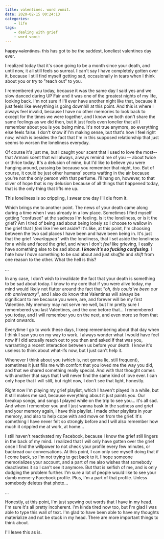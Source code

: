 ```yaml
---
title: valentines. word vomit.
date: 2020-02-15 00:24:13
categories:
    - life
tags:
    - dealing with grief
    - word vomit
---
```


~~happy valentines.~~ this has got to be the saddest, loneliest valentines day ever.
<!-- more -->
I realized today that it's soon going to be a month since your death, and until now, it all still feels so surreal. I can't say I have completely gotten over it, because I still find myself getting sad, occasionally in tears when I think about you or try to "reach out" to you. 

I remembered you today, because it was the same day I said yes and we slow danced during UP Fair and it was one of the greatest nights of my life, looking back. I'm not sure if I'll ever have another night like that, because it just feels like everything is going downhill at this point. And this is where I always feel invalid, because I have no other memories to look back to except for the times we were together, and I know we both don't share the same feelings as we did then, but it just feels even lonelier that all I remember about you is you being mine. It's not true anymore, so everything else feels false. I don't know if I'm making sense, but that's how I feel right now, which is besides the fact that I'm in this supposed relationship that just seems to worsen the loneliness everyday.

Of course it's just me, but I caught your scent that I used to love the most-- that Armani scent that will always, always remind me of you -- about twice or thrice today. It's a delusion of mine, but I'd like to believe you were hanging around, passing by because you remember that night, too. But of course, it could be just other humans' scents wafting in the air because you're not the only person with that perfume. I'll hang on, however, to that sliver of hope that is my delusion because of all things that happened today, that is the only thing that lifts me up. 

This loneliness is so crippling, I swear one day I'll die from it.

Which brings me to another point.
The news of your death came along during a time when I was already in a low place. Sometimes I find myself getting "confused" at the sadness I'm feeling. Is it the loneliness, or is it the grief? Am I tired of being sad about being lonely so I choose to wallow in the grief that I *feel* like I've set aside? It's like, at this point, I'm choosing between the two sad places I have been and have been being in. It's just that the grief *"overlapped"* with the loneliness, that I set aside the loneliness for a while and faced the grief, and when I don't *feel* like grieving, I easily have something else to be sad about. **_I know it's so fucking confusing_**. I hate how I *have* something to be sad about and just *shuffle* and *shift* from one reason to the other. What the hell is this?

...

In any case, I don't wish to invalidate the fact that your death is something to be sad about today. I know to my core that if you were alive today, my mind would likely not flutter around the fact that *"oh, this could've been our nth anniversary"*, and I also do know that Valentines will always be significant to me because you were, are, and forever will be my first Valentine. My memory may not serve me well, but I'm pretty sure I remembered you last Valentines, and the one before that... I remembered you today, and I will remember you on the next, and even more so from that point onwards.

Everytime I go to work these days, I keep remembering about that day when I think I saw you on my way to work. I always wonder what I would have feel now if I did actually reach out to you then and asked if that was you, warranting a recent interaction between us before your death. I know it's useless to think about what-ifs now, but I just can't help it. 

Whenever I think about you (which is, not gonna lie, still frequent), sometimes it just fills me with comfort that you loved me the way you did, and that we shared something really special. And with that thought comes with another that says that I will never find the same kind of love ever. I can only hope that I will still, but right now, I don't see that light, honestly.

Right now I'm playing my grief playlist, which I haven't played in a while, but it still makes me sad, because everything about it just paints you. Our breakup songs, and songs I played while on the trip to see you... it's all sad. And when I remember you and I just wanna bask in the sadness and grief and your memory again, I have this playlist. I made other playlists in your memory, and also to help cope with and move on from the grief. It's something I have never felt so strongly before and I will also remember how much it crippled me at work, at home... 

I still haven't reactivated my Facebook, because I know the grief still lingers in the back of my mind. I realized that I will only have gotten over the grief once I find the willpower to not check your profile every few minutes, or backread our conversations. At this point, I can only see myself doing that if I come back, so I'm not trying to get back to it. I hope someone memorializes your account, and a part of me also wishes that somebody deactivates it so I can't see it anymore. But that is selfish of me, and is only dodging the problem further. I'm sure a lot of people would like to see your dumb meme-y Facebook profile. Plus, I'm a part of that profile. Unless somebody deletes that photo...

...

Honestly, at this point, I'm just spewing out words that I have in my head. I'm sure it's all pretty incoherent. I'm kinda tired now too, but I'm glad I was able to type this wall of text. I'm glad to have been able to have my thoughts materialize and not be stuck in my head. There are more important things to think about. 

I'll leave this as is.
